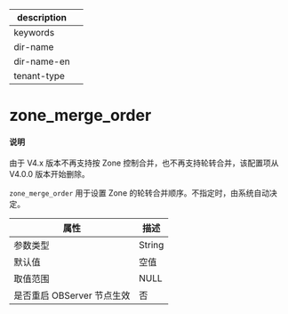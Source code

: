 |description||
|---|---|
|keywords||
|dir-name||
|dir-name-en||
|tenant-type||

# zone_merge_order

<main id="notice" type='explain'>
<h4>说明</h4>
<p>由于 V4.x 版本不再支持按 Zone 控制合并，也不再支持轮转合并，该配置项从 V4.0.0 版本开始删除。</p>
</main>

`zone_merge_order` 用于设置 Zone 的轮转合并顺序。不指定时，由系统自动决定。

|      **属性**      | **描述** |
|------------------|---------------------|
| 参数类型                      | String  |
| 默认值              | 空值     |
| 取值范围             | NULL   |
| 是否重启 OBServer 节点生效 | 否      |


